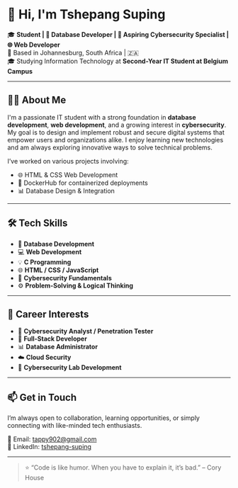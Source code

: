 # 👋 Hi, I'm Tshepang Suping

🎓 **Student | 💾 Database Developer | 🔐 Aspiring Cybersecurity Specialist | 🌐 Web Developer**  
📍 Based in Johannesburg, South Africa | 🇿🇦  
🎓 Studying Information Technology at **Second-Year IT Student at Belgium Campus**

---

## 🧑‍💻 About Me

I'm a passionate IT student with a strong foundation in **database development**, **web development**, and a growing interest in **cybersecurity**. My goal is to design and implement robust and secure digital systems that empower users and organizations alike. I enjoy learning new technologies and am always exploring innovative ways to solve technical problems.

I’ve worked on various projects involving:

- 🌐 HTML & CSS Web Development  
- 🐳 DockerHub for containerized deployments  
- 📊 Database Design & Integration

  
---

## 🛠️ Tech Skills

- 💽 **Database Development**
- 💻 **Web Development**
- 💡 **C Programming**
- 🌐 **HTML / CSS / JavaScript**
- 🧠 **Cybersecurity Fundamentals**
- ⚙️ **Problem-Solving & Logical Thinking**

---

## 🚀 Career Interests

- 🔐 **Cybersecurity Analyst / Penetration Tester**
- 🧰 **Full-Stack Developer**
- 📊 **Database Administrator**
- ☁️ **Cloud Security**
- 🧪 **Cybersecurity Lab Development**

---

## 📫 Get in Touch

I’m always open to collaboration, learning opportunities, or simply connecting with like-minded tech enthusiasts.

📧 Email: [tappy902@gmail.com](mailto:tappy902@gmail.com)  
🔗 LinkedIn: [tshepang-suping](https://www.linkedin.com/in/tshepang-suping-573308345)

---


> ⭐ “Code is like humor. When you have to explain it, it’s bad.” – Cory House






